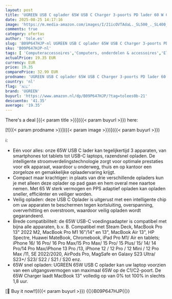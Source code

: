 ```yaml
---
layout: post
title: 'UGREEN USB C oplader 65W USB C Charger 3-poorts PD lader 60 W Compatibel met Steam Deck  MacBook Pro/Air  iPad Pro/Air  iPhone 16 Pro Max/16/15 Pro Max/15 Pro/15/14  Galaxy S24 Ultra/S24+/S24  Wit '
date: 2025-08-25 14:17:16
image: 'https://m.media-amazon.com/images/I/21icOVTAdaL._SL500_._SL400_.jpg'
comments: true
category: ofertas
author: 'tole.es'
slug: 'B09P647HJP-nl UGREEN USB C oplader 65W USB C Charger 3-poorts PD lader...'
sku: 'B09P647HJP-nl'
tags: [ 'Computeraccessoires','Computers, onderdelen & accessoires','Elektronica','Laders & voedingen voor laptop','Laptop accessoires','Laptopladers & -dockingstations','ugreen','🇳🇱', ]
actualPrice: 19.35 EUR
currency: EUR
price: 19.35
comparePrice: 32.99 EUR
prodname: 'UGREEN USB C oplader 65W USB C Charger 3-poorts PD lader 60 W Compatibel met Steam Deck  MacBook Pro/Air  iPad Pro/Air  iPhone 16 Pro Max/16/15 Pro Max/15 Pro/15/14  Galaxy S24 Ultra/S24+/S24  Wit '
country: 'nl'
flag: '🇳🇱'
brand: 'UGREEN'
buyurl: 'https://www.amazon.nl/dp/B09P647HJP/?tag=tolees0b-21'
descuento: '41.35'
average: '19.35'
---
```


There's a deal [{{< param title >}}]({{< param buyurl >}})  here:

[![{{< param prodname >}}]({{< param image >}})]({{< param buyurl >}})

ℹ️:

- Eén voor alles: onze 65W USB C lader kan tegelijkertijd 3 apparaten, van smartphones tot tablets tot USB-C laptops, razendsnel opladen. De intelligente stroomverdelingstechnologie zorgt voor optimale prestaties voor elk apparaat, waardoor u onderweg, thuis en op kantoor een zorgeloze en gemakkelijke oplaadervaring krijgt.
- Compact maar krachtiger: in plaats van drie verschillende opladers kun je met alleen deze oplader op pad gaan en hem overal mee naartoe nemen. Met 65 W sterk vermogen en PPS adaptief opladen kan opladen sneller, efficiënter en veiliger worden.
- Veilig opladen: deze USB C Oplader is uitgerust met een intelligente chip om uw apparaten te beschermen tegen kortsluiting, overspanning, oververhitting en overstroom, waardoor veilig opladen wordt gegarandeerd.
- Brede compatibiliteit: de 65W USB-C voedingsadapter is compatibel met bijna alle apparaten, b.v. B. Compatibel met Steam Deck, MacBook Pro 13" 2022 M2, MacBook Pro M1 16"/14" en 13", MacBook Air 13", HP Spectre, Huawei MateBook, Chromebook, iPad Pro M1/ Air en tablets; iPhone 16/ 16 Pro/ 16 Pro Max/15 Pro Max/ 15 Pro/ 15 Plus/ 15/ 14/ 14 Pro/14 Pro Max/iPhone 13 Pro /13, iPhone 12 / 12 Pro / 12 Mini / 12 Pro Max /11, SE 2022/2020, AirPods Pro, MagSafe en Galaxy S23 Ultra/ S23+/ S23/ S22 / S21 / S20 enz.
- 65W snel opladen: UGREEN 65W USB C oplader kan uw laptop voorzien van een uitgangsvermogen van maximaal 65W op de C1/C2-poort. De 65W Charger laadt MacBook 13" volledig op van 0% tot 100% in slechts 1,8 uur.

[🛒 Buy it now!!]({{< param buyurl >}})
{{<world>}}B09P647HJP{{</world>}}
